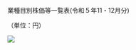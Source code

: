 業種目別株価等一覧表(令和５年11・12月分)

（単位：円）

![](https://www.nta.go.jp/tmp/2a4f988d-57b7-4edd-a2dc-5442eaf7ceaf/images/eb693bd9fb36220652b3ea5f99eda9cf20b0cc51f2a5dd262b15eef617268d04.jpg)